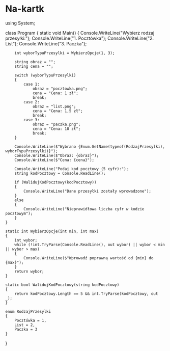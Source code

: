 # Na-kartk

using System;

class Program
{
    static void Main()
    {
        Console.WriteLine("Wybierz rodzaj przesyłki:");
        Console.WriteLine("1. Pocztówka");
        Console.WriteLine("2. List");
        Console.WriteLine("3. Paczka");

        int wyborTypuPrzesylki = WybierzOpcje(1, 3);

        string obraz = "";
        string cena = "";

        switch (wyborTypuPrzesylki)
        {
            case 1:
                obraz = "pocztowka.png";
                cena = "Cena: 1 zł";
                break;
            case 2:
                obraz = "list.png";
                cena = "Cena: 1,5 zł";
                break;
            case 3:
                obraz = "paczka.png";
                cena = "Cena: 10 zł";
                break;
        }

        Console.WriteLine($"Wybrano {Enum.GetName(typeof(RodzajPrzesylki), wyborTypuPrzesylki)}");
        Console.WriteLine($"Obraz: {obraz}");
        Console.WriteLine($"Cena: {cena}");

        Console.WriteLine("Podaj kod pocztowy (5 cyfr):");
        string kodPocztowy = Console.ReadLine();

        if (WalidujKodPocztowy(kodPocztowy))
        {
            Console.WriteLine("Dane przesyłki zostały wprowadzone");
        }
        else
        {
            Console.WriteLine("Nieprawidłowa liczba cyfr w kodzie pocztowym");
        }
    }

    static int WybierzOpcje(int min, int max)
    {
        int wybor;
        while (!int.TryParse(Console.ReadLine(), out wybor) || wybor < min || wybor > max)
        {
            Console.WriteLine($"Wprowadź poprawną wartość od {min} do {max}");
        }
        return wybor;
    }

    static bool WalidujKodPocztowy(string kodPocztowy)
    {
        return kodPocztowy.Length == 5 && int.TryParse(kodPocztowy, out _);
    }

    enum RodzajPrzesylki
    {
        Pocztówka = 1,
        List = 2,
        Paczka = 3
    }
}
